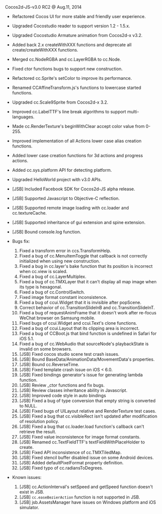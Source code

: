 Cocos2d-JS-v3.0 RC2 @ Aug.11, 2014

* Refactored Cocos UI for more stable and friendly user experience.
* Upgraded Cocostudio reader to support version 1.2 - 1.5.x.
* Upgraded Cocostudio Armature animation from Cocos2d-x v3.2.
* Added back 2.x createWithXXX functions and deprecate all create/createWithXXX functions.
* Merged cc.NodeRGBA and cc.LayerRGBA to cc.Node.
* Fixed ctor functions bugs to support new construction.
* Refactored cc.Sprite's setColor to improve its performance.
* Renamed CCAffineTransform.js's functions to lowercase started functions.
* Upgraded cc.Scale9Sprite from Cocos2d-x 3.2.
* Improved cc.LabelTTF's line break algorithms to support multi-languages.
* Made cc.RenderTexture's beginWithClear accept color value from 0-255.
* Improved implementation of all Actions lower case alias creation functions.
* Added lower case creation functions for 3d actions and progress actions.
* Added cc.sys.platform API for detecting platform.
* Upgraded HelloWorld project with v3.0 APIs.
* [JSB] Included Facebook SDK for Cocos2d-JS alpha release.
* [JSB] Supported Javascript to Objective-C reflection.
* [JSB] Supported remote image loading with cc.loader and cc.textureCache.
* [JSB] Supported inheritance of gui extension and spine extension.
* [JSB] Bound console.log function.

* Bugs fix:
    1. Fixed a transform error in ccs.TransformHelp.
    2. Fixed a bug of cc.MenuItemToggle that callback is not correctly initialized when using new construction.  
    3. Fixed a bug in cc.layer's bake function that its position is incorrect when cc.view is scaled.
    4. Fixed a bug of cc.LayerMultiplex.
    5. Fixed a bug of cc.TMXLayer that it can't display all map image when its type is hexagonal.
    6. Fixed a bug of cc.ControlSwitch.
    7. Fixed image format constant inconsistence.  
    8. Fixed a bug of ccui.Widget that it is invisible after popScene.
    9. Correct behavior of cc.TransitionSlideInB and cc.TransitionSlideInT.
    10. Fixed a bug of requestAnimFrame that it doesn't work after re-focus WeChat browser on Samsung mobile.
    11. Fixed bugs of ccui.Widget and ccui.Text's clone functions.
    12. Fixed a bug of ccui.Layout that its clipping area is incorrect.
    13. Fixed a bug of CCBoot.js that bind function is undefined in Safari for iOS 5.1.
    14. Fixed a bug of cc.WebAudio that sourceNode's playbackState is invalid on some browsers.
    15. [JSB] Fixed cocos studio scene test crash issues.
    16. [JSB] Bound BaseData/AnimationData/MovementData's properties.
    17. [JSB] Bound cc.ReverseTime.
    18. [JSB] Fixed template crash issue on iOS < 6.0.
    19. [JSB] Fixed bindings generator's issue for generating lambda function.
    20. [JSB] Review _ctor functions and fix bugs.
    21. [JSB] Review classes inheritance ability in Javascript.
    22. [JSB] Improved code style in auto bindings
    23. [JSB] Fixed a bug of type conversion that empty string is converted to NULL.
    24. [JSB] Fixed bugs of UILayout relative and RenderTexture test cases.
    25. [JSB] Fixed a bug that cc.visibleRect isn't updated after modification of resolution policy.
    26. [JSB] Fixed a bug that cc.loader.load function's callback can't retrieve the result.
    27. [JSB] Fixed value inconsistence for image format constants.
    28. [JSB] Renamed cc.TextFieldTTF's textFieldWithPlaceHolder to create.
    29. [JSB] Fixed API inconsistence of cc.TMXTiledMap.
    30. [JSB] Fixed stencil buffer disabled issue on some Android devices.
    31. [JSB] Added defaultPixelFormat property definition.
    32. [JSB] Fixed typo of cc.radiansToDegrees.
    
* Known issues:
    1. [JSB] cc.ActionInterval's setSpeed and getSpeed function doesn't exist in JSB.
    2. [JSB] `cc.easeBezierAction` function is not supported in JSB.
    3. [JSB] jsb.AssetsManager have issues on Windows platform and iOS simulator.